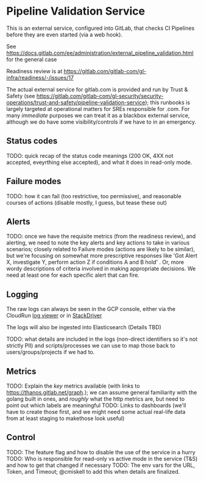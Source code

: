 # Pipeline Validation Service

This is an external service, configured into GitLab, that checks CI Pipelines before they are even started (via a web hook).

See https://docs.gitlab.com/ee/administration/external_pipeline_validation.html for the general case

Readiness review is at https://gitlab.com/gitlab-com/gl-infra/readiness/-/issues/17

The actual external service for gitlab.com is provided and run by Trust & Safety (see https://gitlab.com/gitlab-com/gl-security/security-operations/trust-and-safety/pipeline-validation-service); this runbooks is largely targeted at operational matters for SREs responsible for .com.  For many *immediate* purposes we can treat it as a blackbox external service, although we do have some visibility/controls if we have to in an emergency.

## Status codes

TODO: quick recap of the status code meanings (200 OK, 4XX not accepted, eveyrthing else accepted), and what it does in read-only mode.

## Failure modes

TODO: how it can fail (too restrictive, too permissive), and reasonable courses of actions (disable mostly, I guess, but tease these out)

## Alerts
 
TODO: once we have the requisite metrics (from the readiness review), and alerting, we need to note the key alerts and key actions to take in various scenarios; closely related to Failure modes (actions are likely to be similar), but we're focusing on somewhat more prescriptive responses like 'Got Alert X, investigate Y, perform action Z if conditions A and B hold' .  Or, more wordy descriptions of criteria involved in making appropriate decisions.  We need at least one for each specific alert that can fire.

## Logging

The raw logs can always be seen in the GCP console, either via the CloudRun [log viewer](https://console.cloud.google.com/run/detail/us-central1/pipeline-validation-service/logs?project=glsec-trust-safety-live) or in [StackDriver](https://console.cloud.google.com/logs/viewer?advancedFilter=resource.type%20%3D%20%22cloud_run_revision%22%0Aresource.labels.service_name%20%3D%20%22pipeline-validation-service%22%0Aresource.labels.location%20%3D%20%22us-central1%22%0A%20severity%3E%3DDEFAULT&project=glsec-trust-safety-live)

The logs will also be ingested into Elasticsearch (Details TBD)

TODO: what details are included in the logs (non-direct identifiers so it's not strictly PII) and scripts/processes we can use to map those back to users/groups/projects if we had to. 


## Metrics 

TODO: Explain the *key* metrics available (with links to https://thanos.gitlab.net/graph.); we can assume general familiarity with the golang built in ones, and *roughly* what the http metrics are, but need to point out which labels are meaningful
TODO: Links to dashboards (we'll have to create those first, and we might need some actual real-life data from at least staging to makethose look useful)


## Control

TODO: The feature flag and how to disable the use of the service in a hurry
TODO: Who is responsible for read-only vs active mode in the service (T&S) and how to get that changed if necessary
TODO: The env vars for the URL, Token, and Timeout; @cmiskell to add this when details are finalized. 


